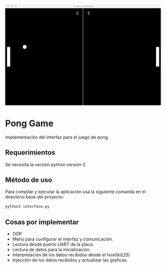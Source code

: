 ![game.png](../images/interface.png)
# Pong Game 

Implementación del interfaz para el juego de pong.

## Requerimientos

Se necesita la versión python versión 3 


## Método de uso
Para compilar y ejecutar la aplicación usa la siguiente comanda en el directorio base del proyecto:

```bash
python3 interface.py
```

## Cosas por implementar
- OOP
- Menú para configurar el interfaz y comunicación.
- Lectura desde puerto UART de la placa.
- Lectura de datos para la inicialización.
- Interpretación de los datos recibidos desde el host(klz25)
- Injección de los datos recibidos y actualizar las graficas.

